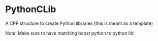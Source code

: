 # PythonCLib
A CPP structure to create Python libraries (this is meant as a template)


Note: Make sure to have matching boost python to python lib!
